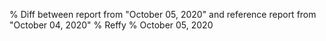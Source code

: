 % Diff between report from "October 05, 2020" and reference report from "October 04, 2020"
% Reffy
% October 05, 2020

